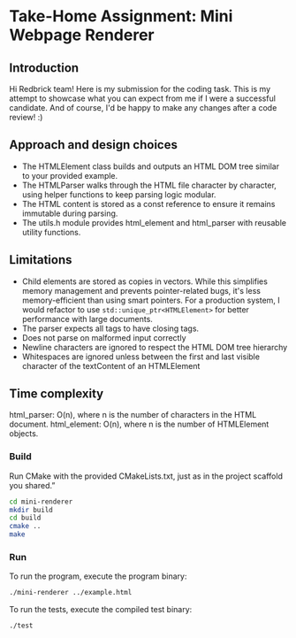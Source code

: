 # Take-Home Assignment: Mini Webpage Renderer

## Introduction

Hi Redbrick team! Here is my submission for the coding task. This is my attempt to showcase what you can expect from me if I were a successful candidate. 
And of course, I'd be happy to make any changes after a code review! :)

## Approach and design choices

- The HTMLElement class builds and outputs an HTML DOM tree similar to your provided example. 
- The HTMLParser walks through the HTML file character by character, using helper functions to keep parsing logic modular.
- The HTML content is stored as a const reference to ensure it remains immutable during parsing.
- The utils.h module provides html_element and html_parser with reusable utility functions. 

## Limitations
- Child elements are stored as copies in vectors. While this simplifies memory management and prevents pointer-related bugs, it's less memory-efficient than using smart pointers. For a production system, I would refactor to use `std::unique_ptr<HTMLElement>` for better performance with large documents. 
- The parser expects all tags to have closing tags.
- Does not parse on malformed input correctly
- Newline characters are ignored to respect the HTML DOM tree hierarchy
- Whitespaces are ignored unless between the first and last visible character of the textContent of an HTMLElement

## Time complexity
html_parser: O(n), where n is the number of characters in the HTML document.
html_element: O(n), where n is the number of HTMLElement objects.


### Build

Run CMake with the provided CMakeLists.txt, just as in the project scaffold you shared.”

```bash
cd mini-renderer
mkdir build
cd build
cmake ..
make
```

### Run

To run the program, execute the program binary:

```bash
./mini-renderer ../example.html
```

To run the tests, execute the compiled test binary:

```bash
./test
```




